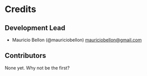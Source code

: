 # Credits

## Development Lead

* Mauricio Bellon (@mauriciobellon) <mauriciobellon@gmail.com>

## Contributors

None yet. Why not be the first?